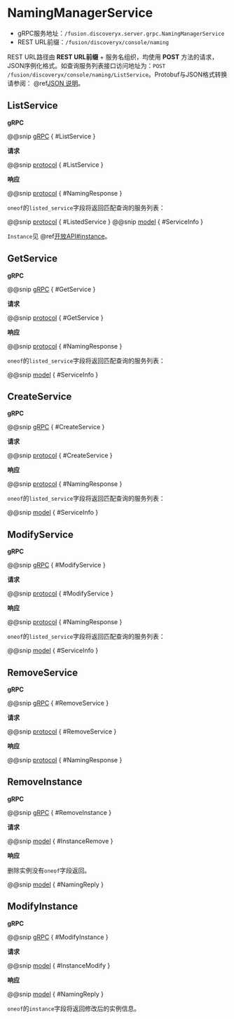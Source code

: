 # NamingManagerService

- gRPC服务地址：`/fusion.discoveryx.server.grpc.NamingManagerService`
- REST URL前缀：`/fusion/discoveryx/console/naming`

REST URL路径由 **REST URL前缀** + 服务名组织，均使用 **POST** 方法的请求，JSON序例化格式。如查询服务列表接口访问地址为：`POST /fusion/discoveryx/console/naming/ListService`。Protobuf与JSON格式转换请参阅： @ref[JSON 说明](../json.md)。

## ListService

**gRPC**

@@snip [gRPC](../../../../../../discoveryx-server/src/main/protobuf/fusion/discoveryx/server/grpc/server.proto) { #ListService }

**请求**

@@snip [protocol](../../../../../../discoveryx-server/src/main/protobuf/fusion/discoveryx/server/protocol/naming.proto) { #ListService }

**响应**

@@snip [protocol](../../../../../../discoveryx-server/src/main/protobuf/fusion/discoveryx/server/protocol/naming.proto) { #NamingResponse }

`oneof`的`listed_service`字段将返回匹配查询的服务列表：

@@snip [protocol](../../../../../../discoveryx-server/src/main/protobuf/fusion/discoveryx/server/protocol/naming.proto) { #ListedService }
@@snip [model](../../../../../../discoveryx-common/src/main/protobuf/fusion/discoveryx/model/discoveryx.proto) { #ServiceInfo }

`Instance`见 @ref[开放API#instance](../open/naming.md#instance)。

## GetService

**gRPC**

@@snip [gRPC](../../../../../../discoveryx-server/src/main/protobuf/fusion/discoveryx/server/grpc/server.proto) { #GetService }

**请求**

@@snip [protocol](../../../../../../discoveryx-server/src/main/protobuf/fusion/discoveryx/server/protocol/naming.proto) { #GetService }

**响应**

@@snip [protocol](../../../../../../discoveryx-server/src/main/protobuf/fusion/discoveryx/server/protocol/naming.proto) { #NamingResponse }

`oneof`的`listed_service`字段将返回匹配查询的服务列表：

@@snip [model](../../../../../../discoveryx-common/src/main/protobuf/fusion/discoveryx/model/discoveryx.proto) { #ServiceInfo }

## CreateService

**gRPC**

@@snip [gRPC](../../../../../../discoveryx-server/src/main/protobuf/fusion/discoveryx/server/grpc/server.proto) { #CreateService }

**请求**

@@snip [protocol](../../../../../../discoveryx-server/src/main/protobuf/fusion/discoveryx/server/protocol/naming.proto) { #CreateService }

**响应**

@@snip [protocol](../../../../../../discoveryx-server/src/main/protobuf/fusion/discoveryx/server/protocol/naming.proto) { #NamingResponse }

`oneof`的`listed_service`字段将返回匹配查询的服务列表：

@@snip [model](../../../../../../discoveryx-common/src/main/protobuf/fusion/discoveryx/model/discoveryx.proto) { #ServiceInfo }

## ModifyService

**gRPC**

@@snip [gRPC](../../../../../../discoveryx-server/src/main/protobuf/fusion/discoveryx/server/grpc/server.proto) { #ModifyService }

**请求**

@@snip [protocol](../../../../../../discoveryx-server/src/main/protobuf/fusion/discoveryx/server/protocol/naming.proto) { #ModifyService }

**响应**

@@snip [protocol](../../../../../../discoveryx-server/src/main/protobuf/fusion/discoveryx/server/protocol/naming.proto) { #NamingResponse }

`oneof`的`listed_service`字段将返回匹配查询的服务列表：

@@snip [model](../../../../../../discoveryx-common/src/main/protobuf/fusion/discoveryx/model/discoveryx.proto) { #ServiceInfo }

## RemoveService

**gRPC**

@@snip [gRPC](../../../../../../discoveryx-server/src/main/protobuf/fusion/discoveryx/server/grpc/server.proto) { #RemoveService }

**请求**

@@snip [protocol](../../../../../../discoveryx-server/src/main/protobuf/fusion/discoveryx/server/protocol/naming.proto) { #RemoveService }

**响应**

@@snip [protocol](../../../../../../discoveryx-server/src/main/protobuf/fusion/discoveryx/server/protocol/naming.proto) { #NamingResponse }

## RemoveInstance

**gRPC**

@@snip [gRPC](../../../../../../discoveryx-server/src/main/protobuf/fusion/discoveryx/server/grpc/server.proto) { #RemoveInstance }

**请求**

@@snip [model](../../../../../../discoveryx-common/src/main/protobuf/fusion/discoveryx/model/discoveryx.proto) { #InstanceRemove }

**响应**

删除实例没有`oneof`字段返回。

@@snip [model](../../../../../../discoveryx-common/src/main/protobuf/fusion/discoveryx/model/discoveryx.proto) { #NamingReply }

## ModifyInstance

**gRPC**

@@snip [gRPC](../../../../../../discoveryx-server/src/main/protobuf/fusion/discoveryx/server/grpc/server.proto) { #ModifyInstance }

**请求**

@@snip [model](../../../../../../discoveryx-common/src/main/protobuf/fusion/discoveryx/model/discoveryx.proto) { #InstanceModify }

**响应**

@@snip [model](../../../../../../discoveryx-common/src/main/protobuf/fusion/discoveryx/model/discoveryx.proto) { #NamingReply }

`oneof`的`instance`字段将返回修改后的实例信息。
